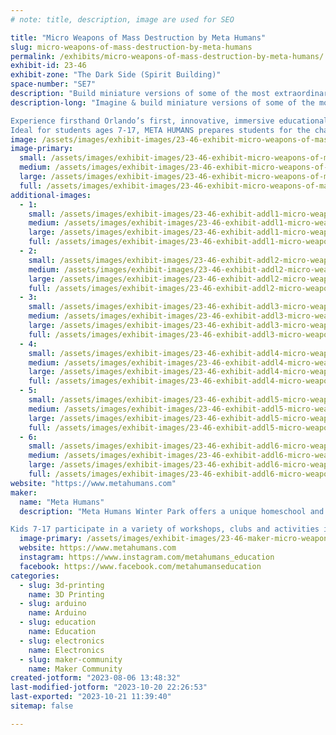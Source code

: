 ```yaml
---
# note: title, description, image are used for SEO

title: "Micro Weapons of Mass Destruction by Meta Humans"
slug: micro-weapons-of-mass-destruction-by-meta-humans
permalink: /exhibits/micro-weapons-of-mass-destruction-by-meta-humans/
exhibit-id: 23-46
exhibit-zone: "The Dark Side (Spirit Building)"
space-number: "SE7"
description: "Build miniature versions of some of the most extraordinary weapons of the Medieval world. "
description-long: "Imagine & build miniature versions of some of the most extraordinary weapons of the Medieval world. Learn the science of catapults & other weapons perfectly sized for spitball warfare. A fantastic introduction to mechanics, models, and art.

Experience firsthand Orlando’s first, innovative, immersive educational program utilizing STEM, the Arts and Entrepreneurship.
Ideal for students ages 7-17, META HUMANS prepares students for the challenges and opportunities of the 21st century and provides hands-on activities outside a traditional classroom setting."
image: /assets/images/exhibit-images/23-46-exhibit-micro-weapons-of-mass-destruction-by-meta-humans-mwmd2-large.jpg
image-primary: 
  small: /assets/images/exhibit-images/23-46-exhibit-micro-weapons-of-mass-destruction-by-meta-humans-mwmd2-small.jpg
  medium: /assets/images/exhibit-images/23-46-exhibit-micro-weapons-of-mass-destruction-by-meta-humans-mwmd2-medium.jpg
  large: /assets/images/exhibit-images/23-46-exhibit-micro-weapons-of-mass-destruction-by-meta-humans-mwmd2-large.jpg
  full: /assets/images/exhibit-images/23-46-exhibit-micro-weapons-of-mass-destruction-by-meta-humans-mwmd2-full.jpg
additional-images: 
  - 1:
    small: /assets/images/exhibit-images/23-46-exhibit-addl1-micro-weapons-of-mass-destruction-by-meta-humans-screen-shot-2023-08-06-at-1-43-03-pm-small.png
    medium: /assets/images/exhibit-images/23-46-exhibit-addl1-micro-weapons-of-mass-destruction-by-meta-humans-screen-shot-2023-08-06-at-1-43-03-pm-medium.png
    large: /assets/images/exhibit-images/23-46-exhibit-addl1-micro-weapons-of-mass-destruction-by-meta-humans-screen-shot-2023-08-06-at-1-43-03-pm-large.png
    full: /assets/images/exhibit-images/23-46-exhibit-addl1-micro-weapons-of-mass-destruction-by-meta-humans-screen-shot-2023-08-06-at-1-43-03-pm-full.png
  - 2:
    small: /assets/images/exhibit-images/23-46-exhibit-addl2-micro-weapons-of-mass-destruction-by-meta-humans-mwmd1-small.jpg
    medium: /assets/images/exhibit-images/23-46-exhibit-addl2-micro-weapons-of-mass-destruction-by-meta-humans-mwmd1-medium.jpg
    large: /assets/images/exhibit-images/23-46-exhibit-addl2-micro-weapons-of-mass-destruction-by-meta-humans-mwmd1-large.jpg
    full: /assets/images/exhibit-images/23-46-exhibit-addl2-micro-weapons-of-mass-destruction-by-meta-humans-mwmd1-full.jpg
  - 3:
    small: /assets/images/exhibit-images/23-46-exhibit-addl3-micro-weapons-of-mass-destruction-by-meta-humans-44-mwmd2-7211-small.jpg
    medium: /assets/images/exhibit-images/23-46-exhibit-addl3-micro-weapons-of-mass-destruction-by-meta-humans-44-mwmd2-7211-medium.jpg
    large: /assets/images/exhibit-images/23-46-exhibit-addl3-micro-weapons-of-mass-destruction-by-meta-humans-44-mwmd2-7211-large.jpg
    full: /assets/images/exhibit-images/23-46-exhibit-addl3-micro-weapons-of-mass-destruction-by-meta-humans-44-mwmd2-7211-full.jpg
  - 4:
    small: /assets/images/exhibit-images/23-46-exhibit-addl4-micro-weapons-of-mass-destruction-by-meta-humans-mwmd3-small.jpg
    medium: /assets/images/exhibit-images/23-46-exhibit-addl4-micro-weapons-of-mass-destruction-by-meta-humans-mwmd3-medium.jpg
    large: /assets/images/exhibit-images/23-46-exhibit-addl4-micro-weapons-of-mass-destruction-by-meta-humans-mwmd3-large.jpg
    full: /assets/images/exhibit-images/23-46-exhibit-addl4-micro-weapons-of-mass-destruction-by-meta-humans-mwmd3-full.jpg
  - 5:
    small: /assets/images/exhibit-images/23-46-exhibit-addl5-micro-weapons-of-mass-destruction-by-meta-humans-screen-shot-2023-08-06-at-1-43-16-pm-small.png
    medium: /assets/images/exhibit-images/23-46-exhibit-addl5-micro-weapons-of-mass-destruction-by-meta-humans-screen-shot-2023-08-06-at-1-43-16-pm-medium.png
    large: /assets/images/exhibit-images/23-46-exhibit-addl5-micro-weapons-of-mass-destruction-by-meta-humans-screen-shot-2023-08-06-at-1-43-16-pm-large.png
    full: /assets/images/exhibit-images/23-46-exhibit-addl5-micro-weapons-of-mass-destruction-by-meta-humans-screen-shot-2023-08-06-at-1-43-16-pm-full.png
  - 6:
    small: /assets/images/exhibit-images/23-46-exhibit-addl6-micro-weapons-of-mass-destruction-by-meta-humans-screen-shot-2023-08-06-at-1-43-52-pm-small.png
    medium: /assets/images/exhibit-images/23-46-exhibit-addl6-micro-weapons-of-mass-destruction-by-meta-humans-screen-shot-2023-08-06-at-1-43-52-pm-medium.png
    large: /assets/images/exhibit-images/23-46-exhibit-addl6-micro-weapons-of-mass-destruction-by-meta-humans-screen-shot-2023-08-06-at-1-43-52-pm-large.png
    full: /assets/images/exhibit-images/23-46-exhibit-addl6-micro-weapons-of-mass-destruction-by-meta-humans-screen-shot-2023-08-06-at-1-43-52-pm-full.png
website: "https://www.metahumans.com"
maker: 
  name: "Meta Humans"
  description: "Meta Humans Winter Park offers a unique homeschool and after school membership option for families who are interested in helping their children nurture curiosity and inspire innovation to prepare them for the future.

Kids 7-17 participate in a variety of workshops, clubs and activities in technology, science and business: improv, magic, hydroponics, CAD, gaming, financial literacy, arts, hands-on science and more."
  image-primary: /assets/images/exhibit-images/23-46-maker-micro-weapons-of-mass-destruction-by-meta-humans-logo-metahumans-vertical-2019-rgb-transparent-medium.png
  website: https://www.metahumans.com
  instagram: https://www.instagram.com/metahumans_education
  facebook: https://www.facebook.com/metahumanseducation
categories: 
  - slug: 3d-printing
    name: 3D Printing
  - slug: arduino
    name: Arduino
  - slug: education
    name: Education
  - slug: electronics
    name: Electronics
  - slug: maker-community
    name: Maker Community
created-jotform: "2023-08-06 13:48:32"
last-modified-jotform: "2023-10-20 22:26:53"
last-exported: "2023-10-21 11:39:40"
sitemap: false

---
```

